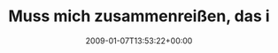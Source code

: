---
retweeted: false
source: <a href="http://twitter.com" rel="nofollow">Twitter Web Client</a>
entities:
  hashtags:
  - text: acousticalternative
    indices:
    - '82'
    - '102'
  symbols: []
  user_mentions: []
  urls: []
display_text_range:
- '0'
- '102'
favorite_count: '0'
id_str: '1101844741'
truncated: false
retweet_count: '0'
id: '1101844741'
created_at: Wed Jan 07 13:53:22 +0000 2009
favorited: false
full_text: 'Muss mich zusammenreißen, das ich nicht einfach mal laut mit Kopfhörern
  mitsinge. #acousticalternative'
lang: de
tags:
- acousticalternative
- pesos:twitter
date: '2009-01-07T13:53:22+00:00'
src: https://twitter.com/bascht/status/1101844741
original_url: https://twitter.com/bascht/status/1101844741
type: twitter_tweet
text: 'Muss mich zusammenreißen, das ich nicht einfach mal laut mit Kopfhörern mitsinge.
  #acousticalternative'
title: Muss mich zusammenreißen, das i

---